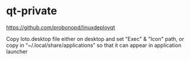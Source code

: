 # qt-private

https://github.com/probonopd/linuxdeployqt


Copy loto.desktop file either on desktop and set "Exec" & "Icon" path, or copy in  “~/.local/share/applications” so that it can appear in application launcher
